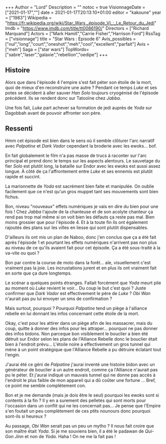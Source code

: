 +++
Author = "Lord"
Description = ""
notoc = true
VisionnageDate = ["2021-01-17",""]
date = 2021-01-17T20:13:10+01:00
editor = "kakoune"
year = ["1983"]
Wikipedia = "https://fr.wikipedia.org/wiki/Star_Wars,_épisode_VI_:_Le_Retour_du_Jedi"
Imdb = "https://www.imdb.com/title/tt0086190/"
Directors = ["Richard Marquand"]
Actors = ["Mark Hamill","Carrie Fisher","Harrison Ford"]
RssTag = ["visionnage"]
title = "Star Wars : Episode 6"
Avis_possibles = ["nul","long","court","oneshot","meh","cool","excellent","parfait"]
Avis = ["meh"] 
Saga = ["star wars"]
TopWords=["sabre","laser","galaxie","rebellion","oedipe"]
+++

## Histoire
Alors que dans l'épisode 4 l'empire s'est fait péter son étoile de la mort, quoi de mieux d'en reconstruire une autre ?
Pendant ce temps *Luke* et ses potes se décident à aller sauver *Han Solo* toujours cryogénisé de l'épisode précédent.
Ils se rendent donc sur Tatooïne chez *Jabba*.

Une fois fait, *Luke* part achever sa formation de jedi auprès de *Yoda* sur Dagobbah avant de pouvoir affronter son père.

## Ressenti
Hmm cet épisode est bien dans le sens où il semble clôturer l'arc narratif avec *Palpatine* et *Dark Vador* cependant la broderie avec les ewoks… bof.

En fait globalement le film n'a pas masse de trucs à raconter sur l'arc principal et prend donc le temps sur les aspects alentours.
Le sauvetage du fier *Solo* est plutôt long, la bataille sur Endor avec les ewoks est aussi assez longue.
À côté de ça l'affrontement entre *Luke* et ses ennemis est plutôt rapide et succint.

La marionnette de *Yoda* est sacrément bien faite et manipulée.
On oublie facilement que ce n'est qu'un gros muppet tant ses mouvements sont bien fichus.

Bon, niveau "nouveaux" effets numériques je vais en dire du bien pour une fois !
Chez *Jabba* l'ajoute de la chanteuse et de son acolyte chanteur ça rend pas trop mal même si on voit bien les défauts ça reste pas mal.
Bien moins grossier que pour l'épisode 4.
Et à la toute fin ils ont également rajoutés des plans sur les villes en liesse qui sont plutôt dispensables.

D'ailleurs ils ont mis un plan de Naboo, donc j'en conclus que ça a été fait après l'épisode 1 et pourtant les effets numériques n'arrivent pas non plus au niveau de ce qu'ils avaient fait pour cet épisode.
Ça a été sous-traité à la va-vite ou quoi ?

Bon par contre la course de moto dans la forêt… aïe, visuellement c'est vraiment pas la joie.
Les incrustations jurent et en plus ils ont vraiment fait en sorte que ça dure longtemps.

Le scénar a quelques points étranges.
Fallait forcément que *Yoda* meurt pile au moment où *Luke* revient le voir…
Du coup le but c'est quoi ?
Juste confirmer que *Dark Vador* est effectivement le père de *Luke* ?
*Obi Wan* n'aurait pas pu lui envoyer un sms de confirmation ?

Mais surtout, pourquoi ?
Pourquoi *Palpatine* tend un piège à l'alliance rebelle en lui donnant les infos concernant cette étoile de la mort.

Okay, c'est pour les attirer dans un piège afin de les massacrer, mais du coup, quitte à donner des infos pour les attraper… pourquoi ne pas donner des infos bidons.
Non parceque bon visiblement le bouclier a bien été détruit sur Endor selon les plans de l'Alliance Rebelle donc le bouclier était bien à l'endroit prévu…
L'étoile noire a effectivement un gros tunnel qui mène à un point stratégique que l'Alliance Rebelle a pu détruire éclatant tout l'engin.

J'aurai été ce géni de *Palpatine* j'aurai inventé une histoire bidon avec un générateur de bouclier à un autre endroit, comme ça l'Alliance n'aurait pas pu le péter.
Et j'aurai indiqué un mauvais tunnel qui ne donne pas accès à l'endroit le plus faible de mon appareil qui a dû coûter une fortune …
Bref, ce point me semble complètement con.

Bon et je me demande (mais je dois être le seul) pourquoi les ewoks sont si contents à la fin ?
Il y en a surement des pelletés qui sont morts pour l'occasion dans un conflit qui ne les concernait pas…
Je pense que l'Empire s'en foutait un peu complètement de ces ptits nounours donc pourquoi sont-ils si heureux ?

Au passage, *Obi Wan* serait pas un peu un mytho ?
Il nous fait croire que son maître était *Yoda*.
Si je me souviens bien, il a été le padawan de *Qui-Gon Jinn* et non de *Yoda*.
Haha !
On ne me la fait pas !


